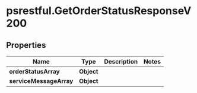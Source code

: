 # psrestful.GetOrderStatusResponseV200

## Properties
Name | Type | Description | Notes
------------ | ------------- | ------------- | -------------
**orderStatusArray** | **Object** |  | 
**serviceMessageArray** | **Object** |  | 
